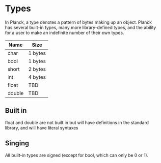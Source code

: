 # Types

In Planck, a type denotes a pattern of bytes making up an object. Planck has
several built-in types, many more library-defined types, and the ability for
a user to make an indefinite number of their own types.

| Name   | Size    |
|--------|---------|
| char   | 1 bytes |
| bool   | 1 bytes |
| short  | 2 bytes |
| int    | 4 bytes |
| float  | TBD     |
| double | TBD     |

## Built in
float and double are not built in but will have definitions in the standard library, and will have literal syntaxes

## Singing
All built-in types are signed (except for bool, which can only be 0 or 1).
